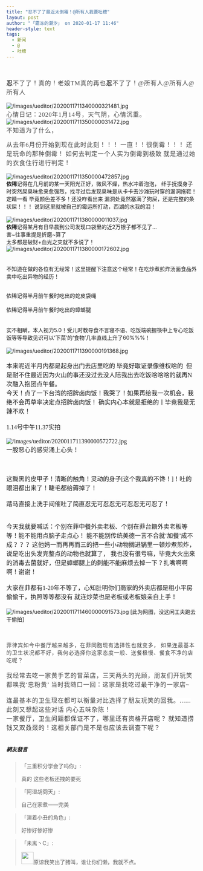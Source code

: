 ```yaml
---
title: "忍不了了最近太倒霉！@所有人我要吐槽"
layout: post
author: "「霜冻的潮汐」 on 2020-01-17 11:46"
header-style: text
tags:
  - 新闻
  - @
  - 吐槽
---
```


<input type="hidden" value="菲乐园提供">
<br>
<br>
<span style="font-family:微软雅黑;overflow-wrap: break-word; color: rgb(68, 68, 68); font-family: 微软雅黑; letter-spacing: 1px; background-color: rgb(255, 255, 255);"><span style="font-size:16px;overflow-wrap: break-word;"><span style="overflow-wrap: break-word; font-weight: 700;">忍</span>不了了！真的！老娘TM真的再也<span style="overflow-wrap: break-word; font-weight: 700;">忍</span>不了了！@所有人@所有人@所有人&nbsp;&nbsp;</span></span><span style="font-family:微软雅黑;overflow-wrap: break-word; color: rgb(68, 68, 68); font-family: 微软雅黑; letter-spacing: 1px; background-color: rgb(255, 255, 255);"><span style="font-size:16px;overflow-wrap: break-word;"><br style="overflow-wrap: break-word;"></span></span><br style="overflow-wrap: break-word; color: rgb(68, 68, 68); font-family: 微软雅黑; letter-spacing: 1px; white-space: normal; background-color: rgb(255, 255, 255);">
<img src="http://images.feileyuan.com/images/ueditor/2020011711340000321481.jpg" title="/images/ueditor/2020011711340000321481.jpg" alt="/images/ueditor/2020011711340000321481.jpg">
<span style="font-family:微软雅黑;overflow-wrap: break-word; color: rgb(68, 68, 68); font-family: 微软雅黑; letter-spacing: 1px; background-color: rgb(255, 255, 255);"><span style="font-size:16px;overflow-wrap: break-word;"><br style="overflow-wrap: break-word;">心情日记：2020年1月14号，天气阴，心情沉重。<br style="overflow-wrap: break-word;"></span></span>
<img src="http://images.feileyuan.com/images/ueditor/2020011711350000031472.jpg" title="/images/ueditor/2020011711350000031472.jpg" alt="/images/ueditor/2020011711350000031472.jpg">
<span style="font-family:微软雅黑;overflow-wrap: break-word; color: rgb(68, 68, 68); font-family: 微软雅黑; letter-spacing: 1px; background-color: rgb(255, 255, 255);"><span style="font-size:16px;overflow-wrap: break-word;"><br style="overflow-wrap: break-word;">不知道为了什么，</span></span>

<span style="font-family:微软雅黑;overflow-wrap: break-word; color: rgb(68, 68, 68); font-family: 微软雅黑; letter-spacing: 1px; background-color: rgb(255, 255, 255);"><span style="font-size:16px;overflow-wrap: break-word;">从去年6月份开始到现在此时此刻！！！</span></span>
<span style="font-family:微软雅黑;overflow-wrap: break-word; color: rgb(68, 68, 68); font-family: 微软雅黑; letter-spacing: 1px; background-color: rgb(255, 255, 255);"><span style="font-size:16px;overflow-wrap: break-word;">一直！！很倒霉！！！</span></span>
<span style="font-family:微软雅黑;overflow-wrap: break-word; color: rgb(68, 68, 68); font-family: 微软雅黑; letter-spacing: 1px; background-color: rgb(255, 255, 255);"><span style="font-size:16px;overflow-wrap: break-word;">还是玩命的那种倒霉！</span></span>
<span style="font-family:微软雅黑;overflow-wrap: break-word; color: rgb(68, 68, 68); font-family: 微软雅黑; letter-spacing: 1px; background-color: rgb(255, 255, 255);"><span style="font-size:16px;overflow-wrap: break-word;">如何去判定一个人实为倒霉到极致</span></span>
<span style="font-family:微软雅黑;overflow-wrap: break-word; color: rgb(68, 68, 68); font-family: 微软雅黑; letter-spacing: 1px; background-color: rgb(255, 255, 255);"><span style="font-size:16px;overflow-wrap: break-word;">就是通过她的衣食住行进行判定！<br style="overflow-wrap: break-word;"></span></span>
<br>
<img src="http://images.feileyuan.com/images/ueditor/2020011711350000472857.jpg" title="/images/ueditor/2020011711350000472857.jpg" alt="/images/ueditor/2020011711350000472857.jpg">
<br style="overflow-wrap: break-word;">
<span style="overflow-wrap: break-word; font-weight: 700;">依稀</span>记得在几月前的某一天阳光正好，微风不燥，热水冲着泡泡，
纤手抚摸身子时突然屎臭味愈来愈强烈，找寻过后发现臭味是从卡卡去沙滩玩时穿的漏洞拖鞋！
定睛一看 毕竟颜色差不多！还没咋看出来 漏洞处竟然塞满了狗屎，还是完整的条状屎！！！
说到这里就被自己的霉运所打动，西湖的水我的泪！<br>
<br style="overflow-wrap: break-word;">
<img src="http://images.feileyuan.com/images/ueditor/2020011711380000011037.jpg" title="/images/ueditor/2020011711380000011037.jpg" alt="/images/ueditor/2020011711380000011037.jpg">
<br style="overflow-wrap: break-word;"><span style="overflow-wrap: break-word; font-weight: 700;">依稀</span>记得某月有日早晨到公司发现口袋里的近2万银子都不见了...<br style="overflow-wrap: break-word;">害~往事重提是折磨~算了<br style="overflow-wrap: break-word;">太多都是破财+血光之灾就不多说了！<br style="overflow-wrap: break-word;">
<img src="http://images.feileyuan.com/images/ueditor/2020011711380000172602.jpg" title="/images/ueditor/2020011711380000172602.jpg" alt="/images/ueditor/2020011711380000172602.jpg">
<br style="overflow-wrap: break-word;">
<br>
<br style="overflow-wrap: break-word;">不知道在做的各位有无经常！这里提醒下注意这个经常！在吃炒煮煎炸汤面食品外卖中吃出异物的经历！<br style="overflow-wrap: break-word;"><br style="overflow-wrap: break-word;">

<span style="font-family:微软雅黑;overflow-wrap: break-word;"><span style="font-size:16px;overflow-wrap: break-word;"></span></span>
依稀记得半月前午餐时吃出的蛇皮袋绳<br style="overflow-wrap: break-word;"><br>
依稀记得半月前午餐时吃出的蟑螂腿<br style="overflow-wrap: break-word;"><br style="overflow-wrap: break-word;"><br style="overflow-wrap: break-word;">实不相瞒，本人视力5.0！受儿时教导食不言寝不语、吃饭端碗握筷中上专心吃饭饭等等导致见识可以‘下菜’的‘食物’几率直线上升了60%%%！<br style="overflow-wrap: break-word;">
<br>
<img src="http://images.feileyuan.com/images/ueditor/2020011711390000191368.jpg" title="/images/ueditor/2020011711390000191368.jpg" alt="/images/ueditor/2020011711390000191368.jpg">
<br>
<span style="font-family:微软雅黑;overflow-wrap: break-word;"><span style="font-size:16px;overflow-wrap: break-word;"><br style="overflow-wrap: break-word;">本来呢近半月内都是起身出门去店里吃的 毕竟好取证录像维权啥的&nbsp;</span></span>
<span style="font-family:微软雅黑;overflow-wrap: break-word;"><span style="font-size:16px;overflow-wrap: break-word;">但是耐不住最近因为火山的事还没过去没人陪我出去吃饭啥啥啥的就再N次融入抱团点午餐。<br style="overflow-wrap: break-word;">今天！点了一下台湾的招牌卤肉饭！我哭了！如果再给我一次机会，我绝不会再草率决定点招牌卤肉饭！</span></span>
<span style="font-family:微软雅黑;overflow-wrap: break-word;"><span style="font-size:16px;overflow-wrap: break-word;">确实内心本就是拒绝的丨毕竟我是无辣不欢！<br style="overflow-wrap: break-word;"><br style="overflow-wrap: break-word;"></span></span><span style="font-family:微软雅黑;overflow-wrap: break-word;"><span style="font-size:16px;overflow-wrap: break-word;">1.14号中午11.37实拍</span></span>
<font face="微软雅黑"><br style="overflow-wrap: break-word;"></font><span style="font-family:微软雅黑;overflow-wrap: break-word;"><span style="font-size:16px;overflow-wrap: break-word;"><br><img src="http://images.feileyuan.com/images/ueditor/2020011711390000572722.jpg" title="/images/ueditor/2020011711390000572722.jpg" alt="/images/ueditor/2020011711390000572722.jpg"></span></span>
<span style="font-family:微软雅黑;overflow-wrap: break-word;"><span style="font-size:16px;overflow-wrap: break-word;"><br></span></span>
<span style="font-family:微软雅黑;overflow-wrap: break-word;"><span style="font-size:16px;overflow-wrap: break-word;">一股恶心的感觉涌上心头！<br style="overflow-wrap: break-word;"><br style="overflow-wrap: break-word;"><br style="overflow-wrap: break-word;"></span></span><br style="overflow-wrap: break-word;"><span style="font-family:微软雅黑;overflow-wrap: break-word;"><span style="font-size:16px;overflow-wrap: break-word;">这黝黑的皮甲子！清晰的触角！灵动的身子[这个我真的不馋！]！吐的眼泪都出来了！睫毛都给薅掉了！<br style="overflow-wrap: break-word;"><br style="overflow-wrap: break-word;">踏马直接上洗手间催吐了简直忍无可忍忍无可忍忍无可忍了！<br style="overflow-wrap: break-word;"><br><br style="overflow-wrap: break-word;">今天我就要喊话：个别在菲中餐外卖老板、个别在菲台籍外卖老板等等！能不能用点脑子走点心！</span></span>
<span style="font-family:微软雅黑;overflow-wrap: break-word;"><span style="font-size:16px;overflow-wrap: break-word;">能不能别传统美德一言不合就‘加餐’成不成？？？</span></span>
<span style="font-family:微软雅黑;overflow-wrap: break-word;"><span style="font-size:16px;overflow-wrap: break-word;">这他妈一而再再而三的把一些小动物搁进锅里一顿炒煮煎炸，说是吃出头发完整点的动物也就算了，</span></span>
<span style="font-family:微软雅黑;overflow-wrap: break-word;"><span style="font-size:16px;overflow-wrap: break-word;">我也没有很亏嘛，毕竟大火出来的消毒去菌就好，但是蟑螂腿上的刺能不能麻烦去掉一下？扎嘴啊啊啊！谢谢！<br style="overflow-wrap: break-word;"><br style="overflow-wrap: break-word;">大家在菲都有1-20年不等了，心知肚明你们商家的外卖店都是租小平房偷偷干，执照等等都没有 就连炒菜也是老板或老板娘亲自上手！<br style="overflow-wrap: break-word;"><br style="overflow-wrap: break-word;"></span></span>
<img src="http://images.feileyuan.com/images/ueditor/2020011711460000091573.jpg" title="/images/ueditor/2020011711460000091573.jpg" alt="/images/ueditor/2020011711460000091573.jpg">
[此为网图，没这闲工夫跑去干偷拍]
<br style="overflow-wrap: break-word;">
<br>
<br style="overflow-wrap: break-word;">

<span style="background-color: rgb(255, 255, 255); color: rgb(68, 68, 68); font-family: 微软雅黑; letter-spacing: 1px;">菲律宾如今中餐厅越来越多，在菲同胞现有选择性也就变多，</span>
<span style="background-color: rgb(255, 255, 255); color: rgb(68, 68, 68); font-family: 微软雅黑; letter-spacing: 1px;">如果连最基本的卫生状况都不好，我何必选择你这家态度一般、送餐极慢、餐食不净的店吃呢？</span><br>
<span style="font-family:微软雅黑;overflow-wrap: break-word; color: rgb(68, 68, 68); font-family: 微软雅黑; letter-spacing: 1px; background-color: rgb(255, 255, 255);"><span style="font-size:16px;overflow-wrap: break-word;"><br style="overflow-wrap: break-word;">我经常去吃一家黄手艺的冒菜店，三天两头的光顾，朋友们开玩笑都唤我‘忠粉黄’</span></span>
<span style="font-family:微软雅黑;overflow-wrap: break-word; color: rgb(68, 68, 68); font-family: 微软雅黑; letter-spacing: 1px; background-color: rgb(255, 255, 255);"><span style="font-size:16px;overflow-wrap: break-word;">当时我随口一回：这家是我吃过最干净的一家店~<br style="overflow-wrap: break-word;"><br></span></span>
<span style="font-family:微软雅黑;overflow-wrap: break-word; color: rgb(68, 68, 68); font-family: 微软雅黑; letter-spacing: 1px; background-color: rgb(255, 255, 255);"><span style="font-size:16px;overflow-wrap: break-word;">连最基本的卫生现在都可以衡量对比选择了朋友玩笑的回我。......<br style="overflow-wrap: break-word;">此刻又想起这些对话 内心五味杂陈！<br style="overflow-wrap: break-word;"><span style="color:#333333;overflow-wrap: break-word;">一家餐厅，卫生问题都保证不了，哪里还有资格开店呢？</span></span></span>
<span style="font-family:微软雅黑;overflow-wrap: break-word; color: rgb(68, 68, 68); font-family: 微软雅黑; letter-spacing: 1px; background-color: rgb(255, 255, 255);"><span style="font-size:16px;overflow-wrap: break-word;"><span style="color:#333333;overflow-wrap: break-word;">就知道捞钱</span><span style="color:#333333;overflow-wrap: break-word;">又双叒叕的！这</span><span style="color:#333333;overflow-wrap: break-word;">相关部门是不是也应该去调查下呢？</span><br style="overflow-wrap: break-word;"></span></span>
<br>

##### 網友發言 
> 「三重积分学会了吗你」:
> <p>真的 这些老板还拽的要死&nbsp;</p>

> 「阿湿胡冏天」:
> <p>自己在家煮——完美</p>

> 「演着小丑的角色」:
> <p>好惨好惨好惨</p>

> 「未离丶C」:
> <p><img src="http://images.feileyuan.com/images/ueditor/dialogs/emotion/images/default/df_003.gif" width="32" height="32">原谅我笑出了猪叫，谁让你们懒，我就不点。</p>


